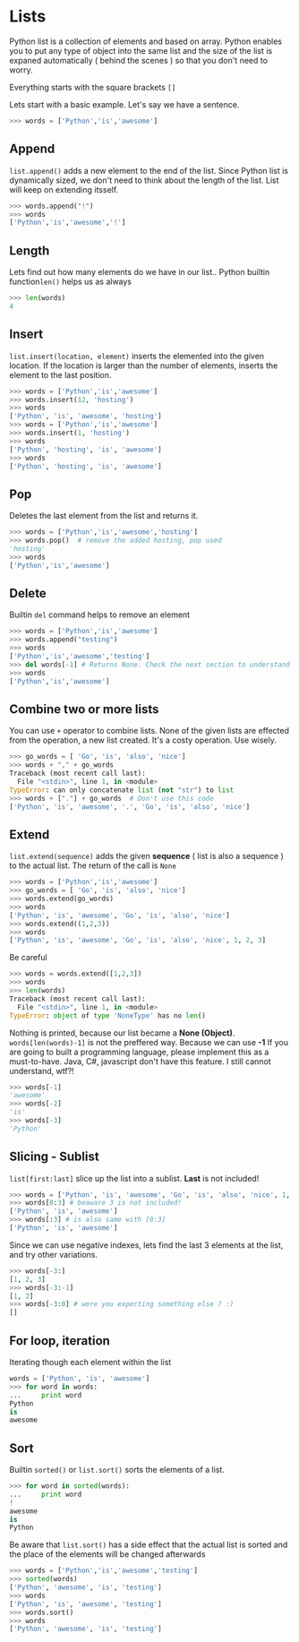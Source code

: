 # Lists

Python list is a collection of elements and based on array. Python enables you to put any type of object into the same list and the size of the list is expaned automatically ( behind the scenes ) so that you don't need to worry. 

Everything starts with the square brackets <code>[]</code>

Lets start with a basic example. Let's say we have a sentence. 

```python
>>> words = ['Python','is','awesome']
```

## Append

<code>list.append()</code> adds a new element to the end of the list. Since Python list is dynamically sized, we don't need to think about the length of the list. List will keep on extending itsself. 

```python
>>> words.append("!")
>>> words
['Python','is','awesome','!']
```

## Length

Lets find out how many elements do we have in our list.. Python builtin function<code>len()</code> helps us as always

```python
>>> len(words)
4
```

## Insert

<code>list.insert(location, element)</code> inserts the elemented into the given location. If the location is larger than the number of elements, inserts the element to the last position.

```python
>>> words = ['Python','is','awesome']
>>> words.insert(12, 'hosting')
>>> words
['Python', 'is', 'awesome', 'hosting']
>>> words = ['Python','is','awesome']
>>> words.insert(1, 'hosting')
>>> words
['Python', 'hosting', 'is', 'awesome']
>>> words
['Python', 'hosting', 'is', 'awesome']
```

## Pop

Deletes the last element from the list and returns it. 

```python
>>> words = ['Python','is','awesome','hosting']
>>> words.pop()  # remove the added hosting, pop used
'hosting'
>>> words
['Python','is','awesome']
```

## Delete

Builtin <code>del</code> command helps to remove an element

```python
>>> words = ['Python','is','awesome']
>>> words.append("testing")
>>> words
['Python','is','awesome','testing']
>>> del words[-1] # Returns None. Check the next section to understand -1..
>>> words
['Python','is','awesome']
```

## Combine two or more lists

You can use <code>+</code> operator to combine lists. None of the given lists are effected from the operation, a new list created. It's a costy operation. Use wisely.

```python
>>> go_words = [ 'Go', 'is', 'also', 'nice']
>>> words + "," + go_words
Traceback (most recent call last):
  File "<stdin>", line 1, in <module>
TypeError: can only concatenate list (not "str") to list
>>> words + ["."] + go_words  # Don't use this code
['Python', 'is', 'awesome', '.', 'Go', 'is', 'also', 'nice']
```

## Extend

<code>list.extend(sequence)</code> adds the given **sequence** ( list is also a sequence ) to the actual list. The return of the call is <code>None</code>

```python
>>> words = ['Python','is','awesome']
>>> go_words = [ 'Go', 'is', 'also', 'nice']
>>> words.extend(go_words)
>>> words
['Python', 'is', 'awesome', 'Go', 'is', 'also', 'nice']
>>> words.extend((1,2,3))
>>> words
['Python', 'is', 'awesome', 'Go', 'is', 'also', 'nice', 1, 2, 3]
```

<div class='alert alert-danger'><p>Be careful</p></div>

```python
>>> words = words.extend([1,2,3])
>>> words
>>> len(words)
Traceback (most recent call last):
  File "<stdin>", line 1, in <module>
TypeError: object of type 'NoneType' has no len()
```

Nothing is printed, because our list became a **None (Object)**. <code>words[len(words)-1]</code> is not the preffered way. Because we can use **-1**
If you are going to built a programming language, please implement this as a must-to-have.
Java, C#, javascript don't have this feature. I still cannot understand, wtf?!

```python
>>> words[-1]
'awesome'
>>> words[-2]
'is'
>>> words[-3]
'Python'
```

## Slicing - Sublist

<code>list[first:last]</code> slice up the list into a sublist. **Last** is not included!

```python
>>> words = ['Python', 'is', 'awesome', 'Go', 'is', 'also', 'nice', 1, 2, 3]
>>> words[0:3] # beaware 3 is not included!
['Python', 'is', 'awesome']
>>> words[:3] # is also same with [0:3]
['Python', 'is', 'awesome']
```

Since we can use negative indexes, lets find the last 3 elements at the list, and try other variations.

```python
>>> words[-3:]
[1, 2, 3]
>>> words[-3:-1]
[1, 2]
>>> words[-3:0] # were you expecting something else ? :)
[]
```

### 

## For loop, iteration

Iterating though each element within the list

```python
words = ['Python', 'is', 'awesome']
>>> for word in words:
...		print word
Python
is
awesome
```

<h2 id='sort'>Sort</h2>

Builtin <code>sorted()</code> or <code>list.sort()</code> sorts the elements of a list.

```python
>>> for word in sorted(words):
...		print word
!
awesome
is
Python
```

<div class='alert alert-info'> <p> Be aware that <code>list.sort()</code> has a side effect that the 
actual list is sorted and the place of the elements will be changed afterwards
</p>

```python
>>> words = ['Python','is','awesome','testing']
>>> sorted(words)
['Python', 'awesome', 'is', 'testing']
>>> words
['Python', 'is', 'awesome', 'testing']
>>> words.sort()
>>> words
['Python', 'awesome', 'is', 'testing']
```
